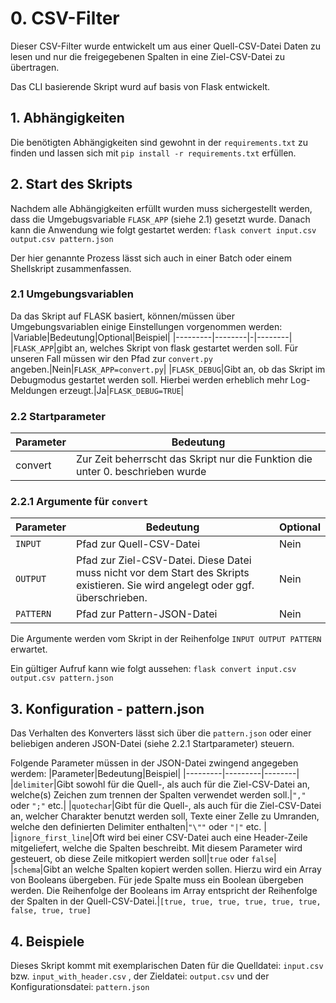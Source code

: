 # 0. CSV-Filter
Dieser CSV-Filter wurde entwickelt um aus einer Quell-CSV-Datei Daten zu lesen und nur die freigegebenen Spalten in eine Ziel-CSV-Datei zu übertragen.

Das CLI basierende Skript wurd auf basis von Flask entwickelt.

## 1. Abhängigkeiten
Die benötigten Abhängigkeiten sind gewohnt in der `requirements.txt` zu finden und lassen sich mit `pip install -r requirements.txt` erfüllen.

## 2. Start des Skripts
Nachdem alle Abhängigkeiten erfüllt wurden muss sichergestellt werden, dass die Umgebugsvariable `FLASK_APP` (siehe 2.1) gesetzt wurde. Danach kann die Anwendung wie folgt gestartet werden: `flask convert input.csv output.csv pattern.json`

Der hier genannte Prozess lässt sich auch in einer Batch oder einem Shellskript zusammenfassen.

### 2.1 Umgebungsvariablen
Da das Skript auf FLASK basiert, können/müssen über Umgebungsvariablen einige Einstellungen vorgenommen werden:
|Variable|Bedeutung|Optional|Beispiel|
|---------|--------|-|--------|
|`FLASK_APP`|gibt an, welches Skript von flask gestartet werden soll. Für unseren Fall müssen wir den Pfad zur `convert.py` angeben.|Nein|`FLASK_APP=convert.py`|
|`FLASK_DEBUG`|Gibt an, ob das Skript im Debugmodus gestartet werden soll. Hierbei werden erheblich mehr Log-Meldungen erzeugt.|Ja|`FLASK_DEBUG=TRUE`|

### 2.2 Startparameter
|Parameter|Bedeutung|
|---------|---------|
|convert  | Zur Zeit beherrscht das Skript nur die Funktion die unter 0. beschrieben wurde|

### 2.2.1 Argumente für `convert` 
|Parameter|Bedeutung|Optional|
|---------|---------|--------|
|`INPUT`|Pfad zur Quell-CSV-Datei|Nein|
|`OUTPUT`|Pfad zur Ziel-CSV-Datei. Diese Datei muss nicht vor dem Start des Skripts existieren. Sie wird angelegt oder ggf. überschrieben.|Nein|
|`PATTERN`|Pfad zur Pattern-JSON-Datei|Nein|

Die Argumente werden vom Skript in der Reihenfolge `INPUT OUTPUT PATTERN` erwartet.
 
Ein gültiger Aufruf kann wie folgt aussehen: `flask convert input.csv output.csv pattern.json`




## 3. Konfiguration - pattern.json
Das Verhalten des Konverters lässt sich über die `pattern.json` oder einer beliebigen anderen JSON-Datei (siehe 2.2.1 Startparameter) steuern.

Folgende Parameter müssen in der JSON-Datei zwingend angegeben werdem:
|Parameter|Bedeutung|Beispiel|
|---------|---------|--------|
|`delimiter`|Gibt sowohl für die Quell-, als auch für die Ziel-CSV-Datei an, welche(s) Zeichen zum trennen der Spalten verwendet werden soll.|`","` oder `";"` etc.|
|`quotechar`|Gibt für die Quell-, als auch für die Ziel-CSV-Datei an, welcher Charakter benutzt werden soll, Texte einer Zelle zu Umranden, welche den definierten Delimiter enthalten|`"\""` oder `"|"` etc. |
|`ignore_first_line`|Oft wird bei einer CSV-Datei auch eine Header-Zeile mitgeliefert, welche die Spalten beschreibt. Mit diesem Parameter wird gesteuert, ob diese Zeile mitkopiert werden soll|`true` oder `false`|
|`schema`|Gibt an welche Spalten kopiert werden sollen. Hierzu wird ein Array von Booleans übergeben. Für jede Spalte muss ein Boolean übergeben werden. Die Reihenfolge der Booleans im Array entspricht der Reihenfolge der Spalten in der Quell-CSV-Datei.|`[true, true, true, true, true, true, false, true, true]`

## 4. Beispiele
Dieses Skript kommt mit exemplarischen Daten für die Quelldatei: `input.csv` bzw. `input_with_header.csv` , der Zieldatei: `output.csv` und der Konfigurationsdatei: `pattern.json`
